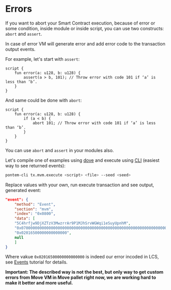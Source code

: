 # Errors

If you want to abort your Smart Contract execution, because of error or some condition, inside module or inside script, you can use two constructs: `abort` and `assert`.

In case of error VM will generate error and add error code to the transaction output events.

For example, let's start with `assert`:

```rustc
script {
    fun error(a: u128, b: u128) {
        assert(a > b, 101); // Throw error with code 101 if ‘a’ is less than ‘b’.
    }
}
```

And same could be done with `abort`:

```rustc
script {
    fun error(a: u128, b: u128) {
        if (a < b) {
            abort 101; // Throw error with code 101 if ‘a’ is less than ‘b’.
        }
    }
}
```

You can use `abort` and `assert` in your modules also.

Let's compile one of examples using [dove](../move_vm/compiler_&_toolset.md#dove) and execute using [CLI](../getting_started/cli.md) (easiest way to see returned events):

```sh
pontem-cli tx.mvm.execute <script> <file> --seed <seed>
```

Replace values with your own, run execute transaction and see output, generated event:

```json
"event": {
    "method": "Event",
    "section": "mvm",
    "index": "0x0800",
    "data": [
    "5C4hrfjw9DjXZTzV3MwzrrAr9P1MJhSrvWGWqi1eSuyUpnhM",
    "0x07000000000000000000000000000000000000000000000000000000000000000120564d53746174757320564d53746174757300",
    "0x02016500000000000000",
    null
    ]
}
```

Where vakue `0x02016500000000000000` is indeed our error incoded in LCS, see [Events](./events.md) tutorial for details.

**Important: The described way is not the best, but only way to get custom errors from Move VM in Move pallet right now, we are working hard to make it better and more useful.**
